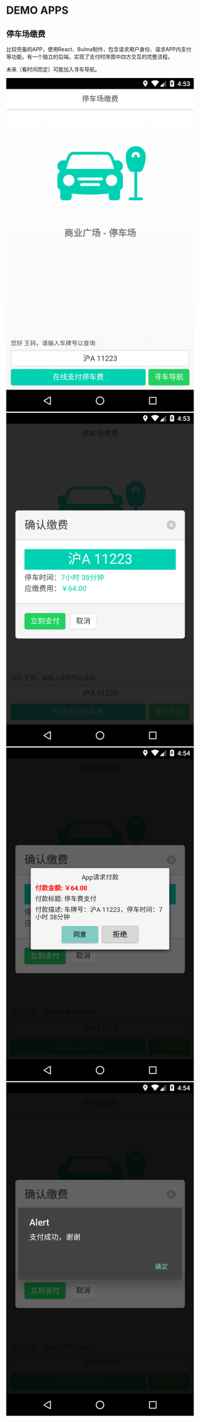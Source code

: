 # DEMO APPS

## 停车场缴费

比较完备的APP，使用React、Bulma制作，包含请求用户身份、请求APP内支付等功能，有一个独立的后端，实现了支付时序图中四方交互的完整流程。

未来（看时间而定）可能加入寻车导航。

![1](./imgs/car-park/1.png)
![2](./imgs/car-park/2.png)
![3](./imgs/car-park/3.png)
![4](./imgs/car-park/4.png)